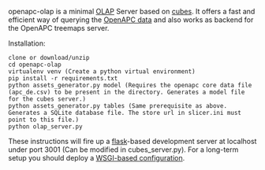 openapc-olap is a minimal [OLAP](https://en.wikipedia.org/wiki/Online_analytical_processing) Server based on [cubes](http://cubes.databrewery.org/). It offers a fast and efficient way of querying the [OpenAPC data](https://github.com/OpenAPC) and also works as backend for the OpenAPC treemaps server.

Installation:

    clone or download/unzip
    cd openapc-olap
    virtualenv venv (Create a python virtual environment)
    pip install -r requirements.txt
    python assets_generator.py model (Requires the openapc core data file (apc_de.csv) to be present in the directory. Generates a model file for the cubes server.)
    python assets_generator.py tables (Same prerequisite as above. Generates a SQLite database file. The store url in slicer.ini must point to this file.)
    python olap_server.py

These instructions will fire up a [flask](http://flask.pocoo.org/)-based development server at localhost under port 3001 (Can be modified in cubes_server.py). For a long-term setup you should deploy a [WSGI-based configuration](https://pythonhosted.org/cubes/deployment.html).
